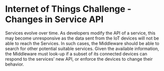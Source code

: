 # Internet of Things Challenge - Changes in Service API

Services evolve over time. As developers modify the API of a service, this may become unresponsive as the data sent from the IoT devices will not be able to reach the Services. In such cases, the Middleware should be able to search for other potential suitable services. Given the available information, the Middleware must look-up if a subset of its connected devices can respond to the services’ new API, or enforce the devices to change their behavior.
